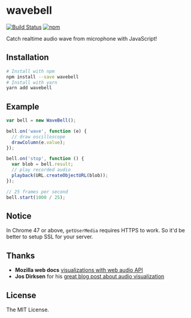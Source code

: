 # wavebell

[![Build Status](https://travis-ci.org/skylerlee/wavebell.svg?branch=master)](https://travis-ci.org/skylerlee/wavebell)
[![npm](https://img.shields.io/npm/v/wavebell.svg)](https://www.npmjs.com/package/wavebell)

Catch realtime audio wave from microphone with JavaScript!

## Installation

```bash
# Install with npm
npm install --save wavebell
# Install with yarn
yarn add wavebell
```

## Example

```javascript
var bell = new WaveBell();

bell.on('wave', function (e) {
  // draw oscilloscope
  drawColumn(e.value);
});

bell.on('stop', function () {
  var blob = bell.result;
  // play recorded audio
  playback(URL.createObjectURL(blob));
});

// 25 frames per second
bell.start(1000 / 25);
```

## Notice
In Chrome 47 or above, `getUserMedia` requires HTTPS to work.
So it'd be better to setup SSL for your server.

## Thanks
* **Mozilla web docs** [visualizations with web audio API](https://developer.mozilla.org/en-US/docs/Web/API/Web_Audio_API/Visualizations_with_Web_Audio_API)
* **Jos Dirksen** for his [great blog post about audio visualization](http://www.smartjava.org/content/exploring-html5-web-audio-visualizing-sound)

## License
The MIT License.
